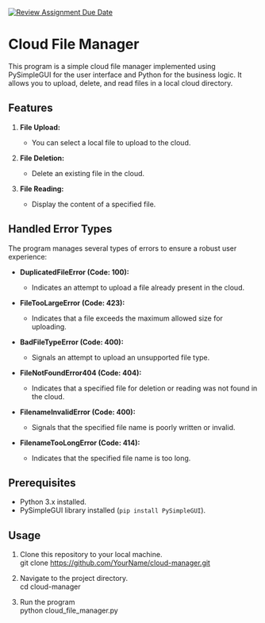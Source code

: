 [![Review Assignment Due Date](https://classroom.github.com/assets/deadline-readme-button-24ddc0f5d75046c5622901739e7c5dd533143b0c8e959d652212380cedb1ea36.svg)](https://classroom.github.com/a/wTBA-Etm)

# Cloud File Manager

This program is a simple cloud file manager implemented using PySimpleGUI for the user interface and Python for the business logic. It allows you to upload, delete, and read files in a local cloud directory.

## Features

1. **File Upload:**
   - You can select a local file to upload to the cloud.

2. **File Deletion:**
   - Delete an existing file in the cloud.

3. **File Reading:**
   - Display the content of a specified file.

## Handled Error Types

The program manages several types of errors to ensure a robust user experience:

- **DuplicatedFileError (Code: 100):**
  - Indicates an attempt to upload a file already present in the cloud.

- **FileTooLargeError (Code: 423):**
  - Indicates that a file exceeds the maximum allowed size for uploading.

- **BadFileTypeError (Code: 400):**
  - Signals an attempt to upload an unsupported file type.

- **FileNotFoundError404 (Code: 404):**
  - Indicates that a specified file for deletion or reading was not found in the cloud.

- **FilenameInvalidError (Code: 400):**
  - Signals that the specified file name is poorly written or invalid.

- **FilenameTooLongError (Code: 414):**
  - Indicates that the specified file name is too long.

## Prerequisites

- Python 3.x installed.
- PySimpleGUI library installed (`pip install PySimpleGUI`).

## Usage

1. Clone this repository to your local machine.  
git clone https://github.com/YourName/cloud-manager.git

2. Navigate to the project directory.  
cd cloud-manager

3. Run the program  
python cloud_file_manager.py










